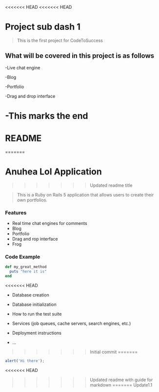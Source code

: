 <<<<<<< HEAD
<<<<<<< HEAD
# Project sub dash 1

>This is the first project for CodeToSuccess

## What will be covered in this project is as follows

-Live chat engine

-Blog

-Portfolio

-Drag and drop interface

-This marks the end
=======
# README
=======
# Anuhea Lol Application
>>>>>>> Updated readme title

> This is a Ruby on Rails 5 application that allows users to create their own portfolios.

### Features

- Real time chat engines for comments
- Blog
- Portfolio
- Drag and rop interface
- Frog

### Code Example 

```ruby
def my_great_method
  puts "here it is"
end
```

<<<<<<< HEAD
* Database creation

* Database initialization

* How to run the test suite

* Services (job queues, cache servers, search engines, etc.)

* Deployment instructions

* ...
>>>>>>> Initial commit
=======
```javascript
alert('Hi there');
```
<<<<<<< HEAD
>>>>>>> Updated readme with guide for markdown
=======
>>>>>>> Update1.1
